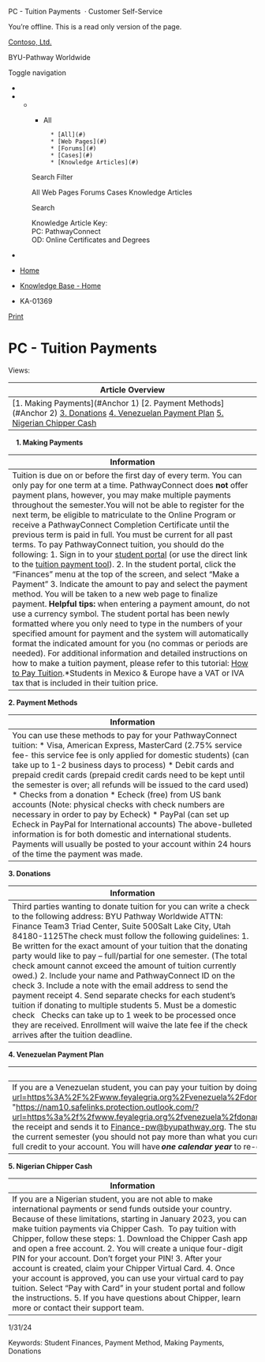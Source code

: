 





 
 PC \- Tuition Payments
  · Customer Self\-Service













You’re offline. This is a read only version of the page.






[Contoso, Ltd.](~/ "Contoso, Ltd.")


BYU\-Pathway Worldwide




Toggle navigation







* 
* + - All
		
		
			* [All](#)
			* [Web Pages](#)
			* [Forums](#)
			* [Cases](#)
			* [Knowledge Articles](#)
	
	Search Filter
	
	All
	Web Pages
	Forums
	Cases
	Knowledge Articles
	
	
	 Search
	 
	
	
	
	
	
	
	
	
	Knowledge Article Key:  
	PC: PathwayConnect  
	OD: Online Certificates and Degrees
* 















* [Home](/)
* [Knowledge Base \- Home](/knowledgebase/)
* KA\-01369






 [Print](javascript:window.print())



PC \- Tuition Payments
======================














Views: 





| **Article Overview** |
| --- |
| [1\. Making Payments](#Anchor 1) [2\. Payment Methods](#Anchor 2) [3\. Donations](#Anchor3) [4\. Venezuelan Payment Plan](#Anchor4) [5\. Nigerian Chipper Cash](#Anchor5) |


 
 
**1\. Making Payments**


| **Information** |
| --- |
| Tuition is due on or before the first day of every term. You can only pay for one term at a time. PathwayConnect does **not** offer payment plans, however, you may make multiple payments throughout the semester.You will not be able to register for the next term, be eligible to matriculate to the Online Program or receive a PathwayConnect Completion Certificate until the previous term is paid in full. You must be current for all past terms. To pay PathwayConnect tuition, you should do the following: 1\. Sign in to your [student portal](http://www.byupathway.org) (or use the direct link to the [tuition payment tool](https://path.byupathway.org/portal/home/payments)). 2\. In the student portal, click the “Finances” menu at the top of the screen, and select “Make a Payment” 3\. Indicate the amount to pay and select the payment method. You will be taken to a new web page to finalize payment. **Helpful tips:** when entering a payment amount, do not use a currency symbol. The student portal has been newly formatted where you only need to type in the numbers of your specified amount for payment and the system will automatically format the indicated amount for you (no commas or periods are needed). For additional information and detailed instructions on how to make a tuition payment, please refer to this tutorial: [How to Pay Tuition](https://drive.google.com/file/d/1dxE9T9CNyT-KJzO16zZD_VfIdMF1CpVJ/view?usp=sharing).\*Students in Mexico \& Europe have a VAT or IVA tax that is included in their tuition price. |


**2\. Payment Methods**


| **Information** |
| --- |
| You can use these methods to pay for your PathwayConnect tuition: * Visa, American Express, MasterCard (2\.75% service fee\- this service fee is only applied for domestic students) (can take up to 1\-2 business days to process) * Debit cards and prepaid credit cards (prepaid credit cards need to be kept until the semester is over; all refunds will be issued to the card used) * Checks from a donation * Echeck (free) from US bank accounts (Note: physical checks with check numbers are necessary in order to pay by Echeck) * PayPal (can set up Echeck in PayPal for International accounts)   The above\-bulleted information is for both domestic and international students.  Payments will usually be posted to your account within 24 hours of the time the payment was made. |


**3\. Donations**


| **Information** |
| --- |
| Third parties wanting to donate tuition for you can write a check to the following address: BYU Pathway Worldwide ATTN: Finance Team3 Triad Center, Suite 500Salt Lake City, Utah 84180\-1125The check must follow the following guidelines: 1\. Be written for the exact amount of your tuition that the donating party would like to pay – full/partial for one semester. (The total check amount cannot exceed the amount of tuition currently owed.) 2\. Include your name and PathwayConnect ID on the check 3\. Include a note with the email address to send the payment receipt 4\. Send separate checks for each student’s tuition if donating to multiple students 5\. Must be a domestic check   Checks can take up to 1 week to be processed once they are received. Enrollment will waive the late fee if the check arrives after the tuition deadline. |


**4\. Venezuelan Payment Plan**


| **Information** |
| --- |
| If you are a Venezuelan student, you can pay your tuition by doing the following: 1\. The student donates the tuition to the organization; the organization should give them a receipt or proof of payment. [https://www.feyalegria.org/venezuela/donar/](https://nam10.safelinks.protection.outlook.com/?url=https%3A%2F%2Fwww.feyalegria.org%2Fvenezuela%2Fdonar%2F&data=05%7C02%7Cadavidso%40byupathway.org%7Cebc35e221706436ee42808dc21e393ad%7C61e6eeb35fd74aaaae3c61e8deb09b79%7C0%7C0%7C638422508527703655%7CUnknown%7CTWFpbGZsb3d8eyJWIjoiMC4wLjAwMDAiLCJQIjoiV2luMzIiLCJBTiI6Ik1haWwiLCJXVCI6Mn0%3D%7C0%7C%7C%7C&sdata=jDKCYjvaUrc7bP1JEKpWMfOVGWRv0BZERmj8kwPmqu4%3D&reserved=0 "https://nam10.safelinks.protection.outlook.com/?url=https%3a%2f%2fwww.feyalegria.org%2fvenezuela%2fdonar%2f&data=05%7c02%7cadavidso%40byupathway.org%7cebc35e221706436ee42808dc21e393ad%7c61e6eeb35fd74aaaae3c61e8deb09b79%7c0%7c0%7c638422508527703655%7cunknown%7ctwfpbgzsb3d8eyjwijoimc4wljawmdailcjqijoiv2lumziilcjbtii6ik1hawwilcjxvci6mn0%3d%7c0%7c%7c%7c&sdata=jdkcyjvaurc7bp1jekpwmfovgwrv0bzermj8kwpmqu4%3d&reserved=0") 2\. The student scans the receipt and sends it to [Finance\-pw@byupathway.org](mailto:Finance-pw@byupathway.org "mailto:finance-pw@byupathway.org"). The student includes his or her name, student ID, and the classes they “paid” for.  3\. We would manually credit the student account; if the payment is for matriculated classes, we would ask BYUI or Ensign to credit the student account. Tuition that is paid to PEF (Perpetual Education Fund) in Venezuela intended for PathwayConnect is **non\-refundable** from the moment it is submitted.***Semester Credit***If you have paid in full for the current semester (you should not pay more than what you currently owe) and decide to withdraw from PathwayConnect, you will receive ***a semester credit on your account***. A semester credit allows you to re\-enroll in the future and complete the semester that was originally paid for without additional cost. You should note that credit cannot be applied to your account without prior proof of payment. If you withdraw on or before day 21 of a semester, you are eligible to receive a full credit to your account. You will have ***one calendar year*** to re\-enroll in PathwayConnect and use the semester credit on your account.You should reach out to the PEF in Venezuela directly and inquire about receiving a copy of their Tuition Disclosure Statement. |


**5\. Nigerian Chipper Cash**


| **Information** |
| --- |
| If you are a Nigerian student, you are not able to make international payments or send funds outside your country. Because of these limitations, starting in January 2023, you can make tuition payments via Chipper Cash.  To pay tuition with Chipper, follow these steps: 1\. Download the Chipper Cash app and open a free account. 2\. You will create a unique four\-digit PIN for your account. Don’t forget your PIN! 3\. After your account is created, claim your Chipper Virtual Card. 4\. Once your account is approved, you can use your virtual card to pay tuition. Select “Pay with Card” in your student portal and follow the instructions. 5\. If you have questions about Chipper, learn more or contact their support team. |


1/31/24





Keywords: Student Finances, Payment Method, Making Payments, Donations 
































